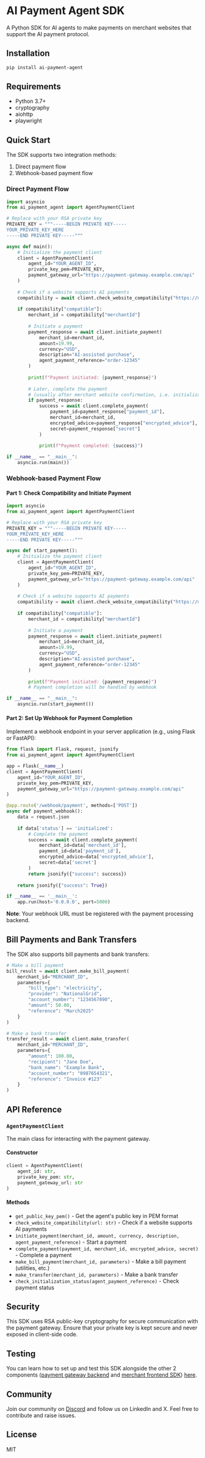 # AI Payment Agent SDK

A Python SDK for AI agents to make payments on merchant websites that support the AI payment protocol.

## Installation

```bash
pip install ai-payment-agent
```

## Requirements
* Python 3.7+
* cryptography
* aiohttp
* playwright

## Quick Start

The SDK supports two integration methods:
1. Direct payment flow
2. Webhook-based payment flow

### Direct Payment Flow

```python
import asyncio
from ai_payment_agent import AgentPaymentClient

# Replace with your RSA private key
PRIVATE_KEY = """-----BEGIN PRIVATE KEY-----
YOUR_PRIVATE_KEY_HERE
-----END PRIVATE KEY-----"""

async def main():
    # Initialize the payment client
    client = AgentPaymentClient(
        agent_id="YOUR_AGENT_ID",
        private_key_pem=PRIVATE_KEY,
        payment_gateway_url="https://payment-gateway.example.com/api"
    )
    
    # Check if a website supports AI payments
    compatibility = await client.check_website_compatibility("https://merchant-example.com")
    
    if compatibility["compatible"]:
        merchant_id = compatibility["merchantId"]
        
        # Initiate a payment
        payment_response = await client.initiate_payment(
            merchant_id=merchant_id,
            amount=19.99,
            currency="USD",
            description="AI-assisted purchase",
            agent_payment_reference="order-12345"
        )
        
        print(f"Payment initiated: {payment_response}")
        
        # Later, complete the payment
        # (usually after merchant website confirmation, i.e. initialization)
        if payment_response:
            success = await client.complete_payment(
                payment_id=payment_response["payment_id"],
                merchant_id=merchant_id,
                encrypted_advice=payment_response["encrypted_advice"],
                secret=payment_response["secret"]
            )
            
            print(f"Payment completed: {success}")

if __name__ == "__main__":
    asyncio.run(main())
```

### Webhook-based Payment Flow

#### Part 1: Check Compatibility and Initiate Payment

```python
import asyncio
from ai_payment_agent import AgentPaymentClient

# Replace with your RSA private key
PRIVATE_KEY = """-----BEGIN PRIVATE KEY-----
YOUR_PRIVATE_KEY_HERE
-----END PRIVATE KEY-----"""

async def start_payment():
    # Initialize the payment client
    client = AgentPaymentClient(
        agent_id="YOUR_AGENT_ID",
        private_key_pem=PRIVATE_KEY,
        payment_gateway_url="https://payment-gateway.example.com/api"
    )
    
    # Check if a website supports AI payments
    compatibility = await client.check_website_compatibility("https://merchant-example.com")
    
    if compatibility["compatible"]:
        merchant_id = compatibility["merchantId"]
        
        # Initiate a payment
        payment_response = await client.initiate_payment(
            merchant_id=merchant_id,
            amount=19.99,
            currency="USD",
            description="AI-assisted purchase",
            agent_payment_reference="order-12345"
        )
        
        print(f"Payment initiated: {payment_response}")
        # Payment completion will be handled by webhook

if __name__ == "__main__":
    asyncio.run(start_payment())
```

#### Part 2: Set Up Webhook for Payment Completion

Implement a webhook endpoint in your server application (e.g., using Flask or FastAPI):

```python
from flask import Flask, request, jsonify
from ai_payment_agent import AgentPaymentClient

app = Flask(__name__)
client = AgentPaymentClient(
    agent_id="YOUR_AGENT_ID",
    private_key_pem=PRIVATE_KEY,
    payment_gateway_url="https://payment-gateway.example.com/api"
)

@app.route('/webhook/payment', methods=['POST'])
async def payment_webhook():
    data = request.json
    
    if data['status'] == 'initialized':
        # Complete the payment
        success = await client.complete_payment(
            merchant_id=data['merchant_id'],
            payment_id=data['payment_id'],
            encrypted_advice=data['encrypted_advice'],
            secret=data['secret']
        )
        return jsonify({"success": success})
    
    return jsonify({"success": True})

if __name__ == '__main__':
    app.run(host='0.0.0.0', port=5000)
```

**Note**: Your webhook URL must be registered with the payment processing backend.

## Bill Payments and Bank Transfers

The SDK also supports bill payments and bank transfers:

```python
# Make a bill payment
bill_result = await client.make_bill_payment(
    merchant_id="MERCHANT_ID",
    parameters={
        "bill_type": "electricity",
        "provider": "NationalGrid",
        "account_number": "1234567890",
        "amount": 50.00,
        "reference": "March2025"
    }
)

# Make a bank transfer
transfer_result = await client.make_transfer(
    merchant_id="MERCHANT_ID",
    parameters={
        "amount": 100.00,
        "recipient": "Jane Doe",
        "bank_name": "Example Bank",
        "account_number": "0987654321",
        "reference": "Invoice #123"
    }
)
```

## API Reference

### `AgentPaymentClient`

The main class for interacting with the payment gateway.

#### Constructor

```python
client = AgentPaymentClient(
    agent_id: str,
    private_key_pem: str,
    payment_gateway_url: str
)
```

#### Methods

* `get_public_key_pem()` - Get the agent's public key in PEM format
* `check_website_compatibility(url: str)` - Check if a website supports AI payments
* `initiate_payment(merchant_id, amount, currency, description, agent_payment_reference)` - Start a payment
* `complete_payment(payment_id, merchant_id, encrypted_advice, secret)` - Complete a payment
* `make_bill_payment(merchant_id, parameters)` - Make a bill payment (utilities, etc.)
* `make_transfer(merchant_id, parameters)` - Make a bank transfer
* `check_initialization_status(agent_payment_reference)` - Check payment status

## Security

This SDK uses RSA public-key cryptography for secure communication with the payment gateway. Ensure that your private key is kept secure and never exposed in client-side code.

## Testing

You can learn how to set up and test this SDK alongside the other 2 components ([payment gateway backend](https://tally.so/r/wvKeg4) and [merchant frontend SDK](https://github.com/ibnahmadcoded/merchant-payment-client)) [here](https://github.com/ibnahmadcoded/agent-pay-intro).

## Community

Join our community on [Discord](https://discord.gg/6C3uwQb8) and follow us on LinkedIn and X. Feel free to contribute and raise issues. 

## License

MIT